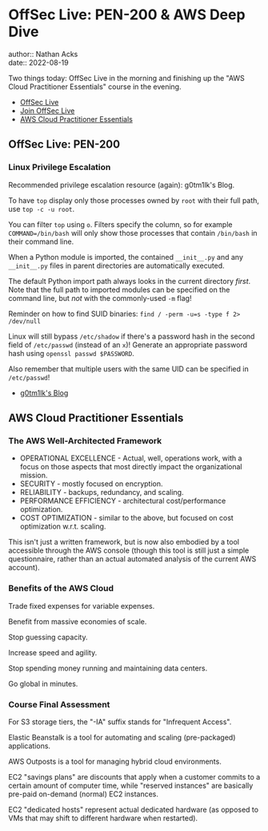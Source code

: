 # OffSec Live: PEN-200 & AWS Deep Dive

author:: Nathan Acks  
date:: 2022-08-19

Two things today: OffSec Live in the morning and finishing up the "AWS Cloud Practitioner Essentials" course in the evening.

* [OffSec Live](https://www.offensive-security.com/offsec/offsec-live/)
* [Join OffSec Live](https://learn.offensive-security.com/offsec-live-webinars)
* [AWS Cloud Practitioner Essentials](https://www.aws.training/learningobject/curriculum?id=27076)

## OffSec Live: PEN-200

### Linux Privilege Escalation

Recommended privilege escalation resource (again): g0tm1lk's Blog.

To have `top` display only those processes owned by `root` with their full path, use `top -c -u root`.

You can filter `top` using `o`. Filters specify the column, so for example `COMMAND=/bin/bash` will only show those processes that contain `/bin/bash` in their command line.

When a Python module is imported, the contained `__init__.py` and any `__init__.py` files in parent directories are automatically executed.

The default Python import path always looks in the current directory *first*. Note that the full path to imported modules can be specified on the command line, but *not* with the commonly-used `-m` flag!

Reminder on how to find SUID binaries: `find / -perm -u=s -type f 2> /dev/null`

Linux will still bypass `/etc/shadow` if there's a password hash in the second field of `/etc/passwd` (instead of an `x`)! Generate an appropriate password hash using `openssl passwd $PASSWORD`.

Also remember that multiple users with the same UID can be specified in `/etc/passwd`!

* [g0tm1lk's Blog](https://blog.g0tmi1k.com/)

## AWS Cloud Practitioner Essentials

### The AWS Well-Architected Framework

* OPERATIONAL EXCELLENCE - Actual, well, operations work, with a focus on those aspects that most directly impact the organizational mission.
* SECURITY - mostly focused on encryption.
* RELIABILITY - backups, redundancy, and scaling.
* PERFORMANCE EFFICIENCY - architectural cost/performance optimization.
* COST OPTIMIZATION - similar to the above, but focused on cost optimization w.r.t. scaling.

This isn't just a written framework, but is now also embodied by a tool accessible through the AWS console (though this tool is still just a simple questionnaire, rather than an actual automated analysis of the current AWS account).

### Benefits of the AWS Cloud

Trade fixed expenses for variable expenses.

Benefit from massive economies of scale.

Stop guessing capacity.

Increase speed and agility.

Stop spending money running and maintaining data centers.

Go global in minutes.

### Course Final Assessment

For S3 storage tiers, the "-IA" suffix stands for "Infrequent Access".

Elastic Beanstalk is a tool for automating and scaling (pre-packaged) applications.

AWS Outposts is a tool for managing hybrid cloud environments.

EC2 "savings plans" are discounts that apply when a customer commits to a certain amount of computer time, while "reserved instances" are basically pre-paid on-demand (normal) EC2 instances.

EC2 "dedicated hosts" represent actual dedicated hardware (as opposed to VMs that may shift to different hardware when restarted).
